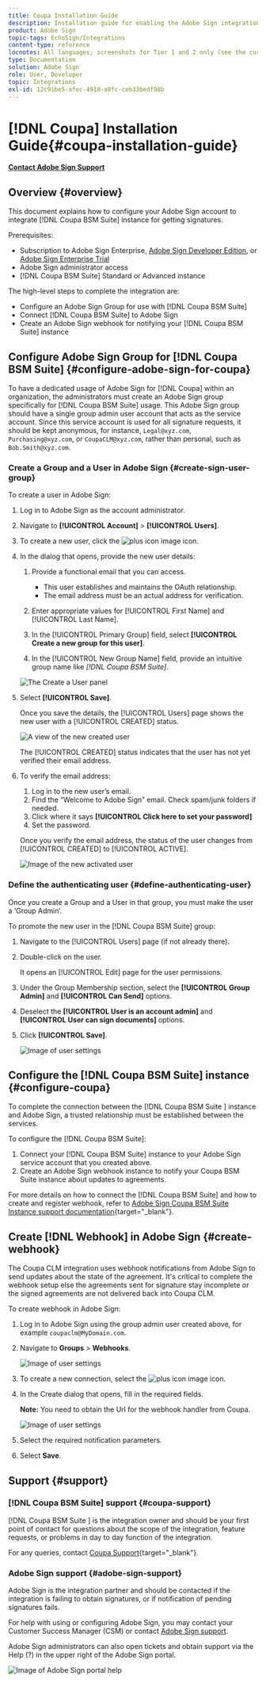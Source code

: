 ```yaml
---
title: Coupa Installation Guide
description: Installation guide for enabling the Adobe Sign integration with Coupa BSM Suite
product: Adobe Sign
topic-tags: EchoSign/Integrations
content-type: reference
locnotes: All languages; screenshots for Tier 1 and 2 only (see the currently published localized page for guidance)
type: Documentation
solution: Adobe Sign
role: User, Developer
topic: Integrations
exl-id: 12c91be5-afec-4918-a8fc-ceb33bedf98b
---
```

# [!DNL Coupa] Installation Guide{#coupa-installation-guide}

[**Contact Adobe Sign Support**](https://adobe.com/go/adobesign-support-center)

## Overview {#overview}

This document explains how to configure your Adobe Sign account to integrate [!DNL Coupa BSM Suite] instance for getting signatures.

Prerequisites:

* Subscription to Adobe Sign Enterprise, [Adobe Sign Developer Edition](https://www.adobe.com/sign/developer-form.html), or [Adobe Sign Enterprise Trial](https://www.adobe.com/sign/business.html)
* Adobe Sign administrator access
* [!DNL Coupa BSM Suite] Standard or Advanced instance

The high-level steps to complete the integration are:

* Configure an Adobe Sign Group for use with [!DNL Coupa BSM Suite]
* Connect [!DNL Coupa BSM Suite] to Adobe Sign 
* Create an Adobe Sign webhook for notifying your [!DNL Coupa BSM Suite] instance

## Configure Adobe Sign Group for [!DNL Coupa BSM Suite] {#configure-adobe-sign-for-coupa}

To have a dedicated usage of Adobe Sign for [!DNL Coupa] within an organization, the administrators must create an Adobe Sign group specifically for [!DNL Coupa BSM Suite] usage. This Adobe Sign group should have a single group admin user account that acts as the service account. Since this service account is used for all signature requests, it should be kept anonymous, for instance, `Legal@xyz.com`, `Purchasing@xyz.com`, or `CoupaCLM@xyz.com`, rather than personal, such as `Bob.Smith@xyz.com`.  

### Create a Group and a User in Adobe Sign {#create-sign-user-group}

To create a user in Adobe Sign:

1. Log in to Adobe Sign as the account administrator.
1. Navigate to **[!UICONTROL Account]** > **[!UICONTROL Users]**.
1. To create a new user, click the ![plus icon image](images/icon_plus.png) icon. 
1. In the dialog that opens, provide the new user details:

    1. Provide a functional email that you can access.

        * This user establishes and maintains the OAuth relationship.
        * The email address must be an actual address for verification.

    1. Enter appropriate values for [!UICONTROL First Name] and [!UICONTROL Last Name].
    1. In the [!UICONTROL Primary Group] field, select **[!UICONTROL Create a new group for this user]**.    
    1. In the [!UICONTROL New Group Name] field, provide an intuitive group name like *[!DNL Coupa BSM Suite]*.

    ![The Create a User panel](images/create-user.png)

1. Select **[!UICONTROL Save]**.

    Once you save the details, the [!UICONTROL Users] page shows the new user with a [!UICONTROL CREATED] status. 

    ![A view of the new created user](images/post-user-creation.png)

    The [!UICONTROL CREATED] status indicates that the user has not yet verified their email address. 

1. To verify the email address:
    1. Log in to the new user’s email.
    2. Find the “Welcome to Adobe Sign” email. Check spam/junk folders if needed.
    3. Click where it says **[!UICONTROL Click here to set your password]**
    4. Set the password.

    Once you verify the email address, the status of the user changes from [!UICONTROL CREATED] to [!UICONTROL ACTIVE].

    ![Image of the new activated user](images/active-user.png) 

### Define the authenticating user {#define-authenticating-user}

Once you create a Group and a User in that group, you must make the user a ‘Group Admin’.

To promote the new user in the [!DNL Coupa BSM Suite] group:

1. Navigate to the [!UICONTROL Users] page (if not already there).
2. Double-click on the user.

    It opens an [!UICONTROL Edit] page for the user permissions.

3. Under the Group Membership section, select the **[!UICONTROL Group Admin]** and **[!UICONTROL Can Send]** options.
4. Deselect the **[!UICONTROL User is an account admin]** and **[!UICONTROL User can sign documents]** options.
5. Click **[!UICONTROL Save]**.

    ![Image of user settings](images/user-settings.png) 

## Configure the [!DNL Coupa BSM Suite] instance {#configure-coupa}

To complete the connection between the [!DNL Coupa BSM Suite ] instance and Adobe Sign, a trusted relationship must be established between the services. 

To configure the [!DNL Coupa BSM Suite]:

1. Connect your [!DNL Coupa BSM Suite] instance to your Adobe Sign service account that you created above.
1. Create an Adobe Sign webhook instance to notify your Coupa BSM Suite instance about updates to agreements.

For more details on how to connect the [!DNL Coupa BSM Suite] and how to create and register webhook, refer to [Adobe Sign Coupa BSM Suite Instance support documentation](https://success.coupa.com/Support/Docs/Power_Apps/CLM_Standard/Signing_and_Approvals/Enable_E-Signatures_Through_Adobe_Sign_and_DocuSign){target="_blank"}.

## Create [!DNL Webhook] in Adobe Sign {#create-webhook}

The Coupa CLM integration uses webhook notifications from Adobe Sign to send updates about the state of the agreement. It's critical to complete the webhook setup else the agreements sent for signature stay incomplete or the signed agreements are not delivered back into Coupa CLM.

To create webhook in Adobe Sign:

1. Log in to Adobe Sign using the group admin user created above, for example `coupaclm@MyDomain.com`. 

1. Navigate to **Groups** > **Webhooks**.

    ![Image of user settings](images/webhook-login.png) 

1. To create a new connection, select the ![plus icon image](images/icon_plus.png) icon.

1. In the Create dialog that opens, fill in the required fields. 

    **Note:** You need to obtain the Url for the webhook handler from Coupa.

    ![Image of user settings](images/webhook-create.png)

1. Select the required notification parameters.

1. Select **Save**.

## Support {#support}

### [!DNL Coupa BSM Suite] support {#coupa-support}

[!DNL Coupa BSM Suite ] is the integration owner and should be your first point of contact for questions about the scope of the integration, feature requests, or problems in day to day function of the integration.

For any queries, contact [Coupa Support](https://success.coupa.com/Support/Welcome_to_Coupa_Support){target="_blank"}.

### Adobe Sign support {#adobe-sign-support}

Adobe Sign is the integration partner and should be contacted if the integration is failing to obtain signatures, or if notification of pending signatures fails.

For help with using or configuring Adobe Sign, you may contact your Customer Success Manager (CSM) or contact [Adobe Sign support](https://adobe.com/go/adobesign-support-center).  

Adobe Sign administrators can also open tickets and obtain support via the Help (?) in the upper right of the Adobe Sign portal.

![Image of Adobe Sign portal help](images/sign-portal-help.png)
